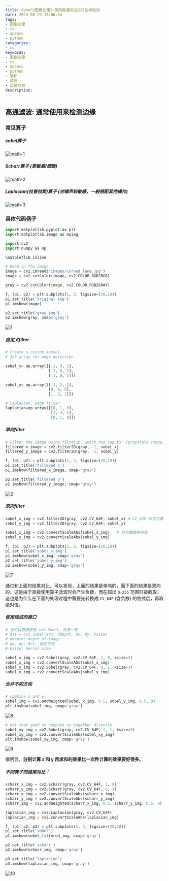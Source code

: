 ```yaml
---
title: OpenCV图像处理1-使用高通滤波进行边缘检测
date: 2023-08-29 18:06:54
tags: 
- 图像处理
- cv
- opencv
- python
categories:
- cv
keywords:
- 图像处理
- cv
- opencv
- python
- 卷积
- 滤波
- 边缘检测
description:
---
```






## 高通滤波: 通常使用来检测边缘


### 常见算子

##### sobel算子

![math-1](image-processing-high-pass-filter/math-1.png)

##### Scharr算子 (更敏感/细致)

![math-2](image-processing-high-pass-filter/math-2.png)

##### Laplacian(拉普拉斯)算子 (对噪声较敏感，一般搭配其他操作)

![math-3](image-processing-high-pass-filter/math-3.png)



### 具体代码例子


```python
import matplotlib.pyplot as plt
import matplotlib.image as mpimg

import cv2
import numpy as np

%matplotlib inline

# Read in the image
image = cv2.imread('images/curved_lane.jpg')
image = cv2.cvtColor(image, cv2.COLOR_BGR2RGB)

gray = cv2.cvtColor(image, cv2.COLOR_RGB2GRAY)

f, (p1, p2) = plt.subplots(1, 2, figsize=(20,10))
p1.set_title('original img')
p1.imshow(image)

p2.set_title('gray img')
p2.imshow(gray, cmap='gray')
```

![1](image-processing-high-pass-filter/1.png)


##### 自定义filter

```python
# Create a custom kernel
# 3x3 array for edge detection

sobel_x= np.array([[-1, 0, 1],
                   [-2, 0, 2],
                   [-1, 0, 1]])

sobel_y= np.array([[-1,-2,-1],
                   [0, 0, 0],
                   [1, 2, 1]])

# laplacian, edge filter
laplacian=np.array([[0, 1, 0],
                    [1,-4, 1],
                    [0, 1, 0]])
```



##### 单向filter

```python
# Filter the image using filter2D, which has inputs: (grayscale image, bit-depth, kernel)  
filtered_x_image = cv2.filter2D(gray, -1, sobel_x)
filtered_y_image = cv2.filter2D(gray, -1, sobel_y)

f, (p1, p2) = plt.subplots(1, 2, figsize=(20,10))
p1.set_title('filtered x')
p1.imshow(filtered_x_image, cmap='gray')

p2.set_title('filtered y')
p2.imshow(filtered_y_image, cmap='gray')
```


![2](image-processing-high-pass-filter/2.png)


##### 双向filter

```python
sobel_x_img = cv2.filter2D(gray, cv2.CV_64F, sobel_x) # CV_64F 可含负数
sobel_y_img = cv2.filter2D(gray, cv2.CV_64F, sobel_y)

sobel_x_img = cv2.convertScaleAbs(sobel_x_img)   # 将负数取绝对值
sobel_y_img = cv2.convertScaleAbs(sobel_y_img)

f, (p1, p2) = plt.subplots(1, 2, figsize=(20,10))
p1.set_title('sobel_x_img')
p1.imshow(sobel_x_img, cmap='gray')
p2.set_title('sobel_y_img')
p2.imshow(sobel_y_img, cmap='gray')
```

![7](image-processing-high-pass-filter/7.png)

通过和上面的结果对比，可以发现，上面的结果是单向的，而下面的结果是双向的。这是由于直接使用算子滤波时会产生负数，而在超出 `0-255` 范围时被截取。这也是为什么在下面的处理过程中需要先转换成 `CV_64F` (含负数) 的格式后，再取绝对值。



##### 使用现成的接口

```python
# 也可以直接使用 cv2.Sobel，效果一致
# dst = cv2.Sobel(src, ddepth, dx, dy, ksize)
# ddepth: depth of image
# dx, dy: 0/1, 指定方向 
# ksize: kernal size

sobel_x_img = cv2.Sobel(gray, cv2.CV_64F, 1, 0, ksize=3) 
sobel_x_img = cv2.convertScaleAbs(sobel_x_img)
sobel_y_img = cv2.Sobel(gray, cv2.CV_64F, 0, 1, ksize=3)
sobel_y_img = cv2.convertScaleAbs(sobel_y_img)
```



##### 合并不同方向

```python
# combine x and y
sobel_img = cv2.addWeighted(sobel_x_img, 0.5, sobel_y_img, 0.5, 0)
plt.imshow(sobel_img, cmap='gray')
```

![8](image-processing-high-pass-filter/8.png)


```python
# not that good to compute xy together directly
sobel_xy_img = cv2.Sobel(gray, cv2.CV_64F, 1, 1, ksize=3)
sobel_xy_img = cv2.convertScaleAbs(sobel_xy_img)
plt.imshow(sobel_xy_img, cmap='gray')
```

![9](image-processing-high-pass-filter/9.png)

很明显，**分别计算 x 和 y 再求和的效果比一次性计算的效果要好很多**。



##### 不同算子的结果对比：

```python
scharr_x_img = cv2.Scharr(gray, cv2.CV_64F, 1, 0)
scharr_y_img = cv2.Scharr(gray, cv2.CV_64F, 0, 1)
scharr_x_img = cv2.convertScaleAbs(scharr_x_img)
scharr_y_img = cv2.convertScaleAbs(scharr_y_img)
scharr_img = cv2.addWeighted(scharr_x_img, 0.5, scharr_y_img, 0.5, 0)

laplacian_img = cv2.Laplacian(gray, cv2.CV_64F)
laplacian_img = cv2.convertScaleAbs(laplacian_img)

f, (p1, p2, p3) = plt.subplots(1, 3, figsize=(20,10))
p1.set_title('sobel')
p1.imshow(sobel_filtered_img, cmap='gray')

p2.set_title('scharr')
p2.imshow(scharr_img, cmap='gray')

p3.set_title('laplacian')
p3.imshow(laplacian_img, cmap='gray')
```

![10](image-processing-high-pass-filter/10.png)

